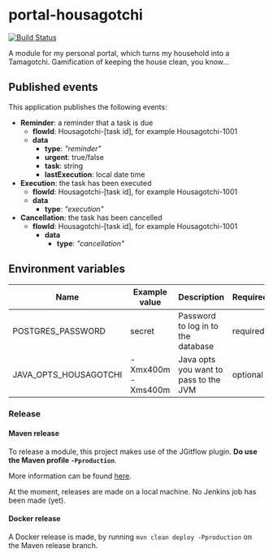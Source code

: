 # portal-housagotchi
[![Build Status](https://server.stijnhooft.be/jenkins/buildStatus/icon?job=portal-housagotchi/master)](https://server.stijnhooft.be/jenkins/job/portal-housagotchi/job/master/)

A module for my personal portal, which turns my household into a Tamagotchi. Gamification of keeping the house clean, you know...

## Published events
This application publishes the following events:

* **Reminder**: a reminder that a task is due
    * **flowId**: Housagotchi-[task id], for example Housagotchi-1001
    * **data**
        * **type**: *"reminder"*
        * **urgent**: true/false
        * **task**: string
        * **lastExecution**: local date time
* **Execution**: the task has been executed
    * **flowId**: Housagotchi-[task id], for example Housagotchi-1001
    * **data**
        * **type**: *"execution"*
* **Cancellation**: the task has been cancelled
    * **flowId**: Housagotchi-[task id], for example Housagotchi-1001
        * **data**
            * **type**: *"cancellation"*

## Environment variables
| Name | Example value | Description | Required? |
| ---- | ------------- | ----------- | -------- |
| POSTGRES_PASSWORD | secret | Password to log in to the database | required
| JAVA_OPTS_HOUSAGOTCHI | -Xmx400m -Xms400m | Java opts you want to pass to the JVM | optional

### Release
#### Maven release
To release a module, this project makes use of the JGitflow plugin.
**Do use the Maven profile `-Pproduction`**.

More information can be found [here](https://gist.github.com/lemiorhan/97b4f827c08aed58a9d8).

At the moment, releases are made on a local machine. No Jenkins job has been made (yet).

#### Docker release
A Docker release is made, by running `mvn clean deploy -Pproduction` on the Maven release branch.